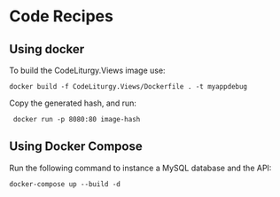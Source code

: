 # Code Recipes


## Using docker

To build the CodeLiturgy.Views image use:

`docker build -f CodeLiturgy.Views/Dockerfile . -t myappdebug`

Copy the generated hash, and run:

` docker run -p 8080:80 image-hash`


## Using Docker Compose

Run the following command to instance a MySQL database and the API:

`docker-compose up --build -d`